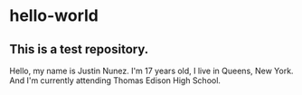 # hello-world
This is a test repository.
------------------------
Hello, my name is Justin Nunez. I'm 17 years old, I live in Queens, New York. And I'm currently attending Thomas Edison High School.
